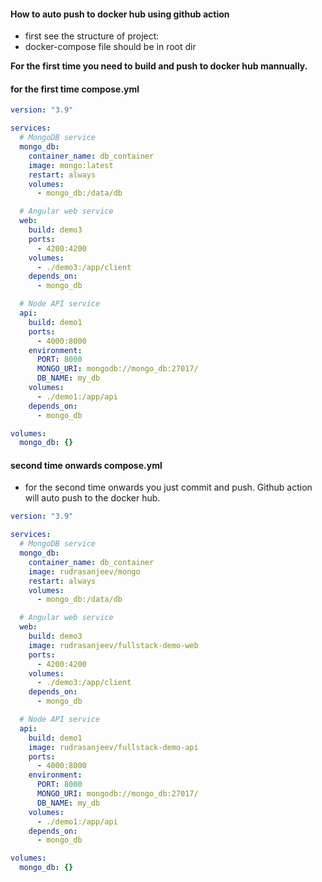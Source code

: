 #### How to auto push to docker hub using github action

- first see the structure of project:
- docker-compose file should be in root dir

**For the first time you need to build and push to docker hub mannually.**

#### for the first time compose.yml

```yml
version: "3.9"

services:
  # MongoDB service
  mongo_db:
    container_name: db_container
    image: mongo:latest
    restart: always
    volumes:
      - mongo_db:/data/db

  # Angular web service
  web:
    build: demo3
    ports:
      - 4200:4200
    volumes:
      - ./demo3:/app/client
    depends_on:
      - mongo_db

  # Node API service
  api:
    build: demo1
    ports:
      - 4000:8000
    environment:
      PORT: 8000
      MONGO_URI: mongodb://mongo_db:27017/
      DB_NAME: my_db
    volumes:
      - ./demo1:/app/api
    depends_on:
      - mongo_db

volumes:
  mongo_db: {}
```

#### second time onwards compose.yml

- for the second time onwards you just commit and push. Github action will auto push to the docker hub.

```yml
version: "3.9"

services:
  # MongoDB service
  mongo_db:
    container_name: db_container
    image: rudrasanjeev/mongo
    restart: always
    volumes:
      - mongo_db:/data/db

  # Angular web service
  web:
    build: demo3
    image: rudrasanjeev/fullstack-demo-web
    ports:
      - 4200:4200
    volumes:
      - ./demo3:/app/client
    depends_on:
      - mongo_db

  # Node API service
  api:
    build: demo1
    image: rudrasanjeev/fullstack-demo-api
    ports:
      - 4000:8000
    environment:
      PORT: 8000
      MONGO_URI: mongodb://mongo_db:27017/
      DB_NAME: my_db
    volumes:
      - ./demo1:/app/api
    depends_on:
      - mongo_db

volumes:
  mongo_db: {}
```
